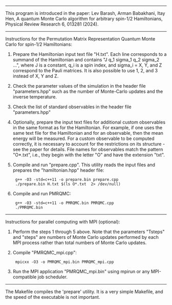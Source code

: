 -----------------------------------------------------------------------------------------------------------

This program is introduced in the paper: Lev Barash, Arman Babakhani, Itay Hen, A quantum Monte Carlo algorithm for arbitrary spin-1/2 Hamiltonians, Physical Review Research 6, 013281 (2024).

-----------------------------------------------------------------------------------------------------------

Instructions for the Permutation Matrix Representation Quantum Monte Carlo for spin-1/2 Hamiltonians:

1. Prepare the Hamiltonian input text file "H.txt".
   Each line corresponds to a summand of the Hamiltonian and contains "J q_1 sigma_1 q_2 sigma_2 ...", where J is a constant, q_i is a spin index, and sigma_i = X, Y, and Z correspond to the Pauli matrices. It is also possible to use 1, 2, and 3 instead of X, Y and Z.

2. Check the parameter values of the simulation in the header file "parameters.hpp" such as the number of Monte-Carlo updates and the inverse temperature.

3. Check the list of standard observables in the header file "parameters.hpp"

4. Optionally, prepare the input text files for additional custom observables in the same format as for the Hamiltonian.
   For example, if one uses the same text file for the Hamiltonian and for an observable, then the mean energy will be measured.
   For a custom observable to be computed correctly, it is necessary to account for the restrictions on its structure - see the paper for details.
   File names for observables match the pattern "O*.txt", i.e., they begin with the letter "O" and have the extension "txt".

5. Compile and run "prepare.cpp". This utility reads the input files and prepares the "hamiltonian.hpp" header file:

		g++ -O3 -std=c++11 -o prepare.bin prepare.cpp
		./prepare.bin H.txt $(ls O*.txt  2> /dev/null)

6. Compile and run PMRQMC:

		g++ -O3 -std=c++11 -o PMRQMC.bin PMRQMC.cpp
		./PMRQMC.bin

-----------------------------------------------------------------------------------------------------------

Instructions for parallel computing with MPI (optional):

1. Perform the steps 1 through 5 above.
   Note that the parameters "Tsteps" and "steps" are numbers of Monte Carlo updates performed by each MPI process rather than total numbers of Monte Carlo updates.

2. Compile "PMRQMC_mpi.cpp":

		mpicxx -O3 -o PMRQMC_mpi.bin PMRQMC_mpi.cpp

3. Run the MPI application "PMRQMC_mpi.bin" using mpirun or any MPI-compatible job scheduler.

-----------------------------------------------------------------------------------------------------------

The Makefile compiles the 'prepare' utility. It is a very simple Makefile, and the speed of the executable is not important.

